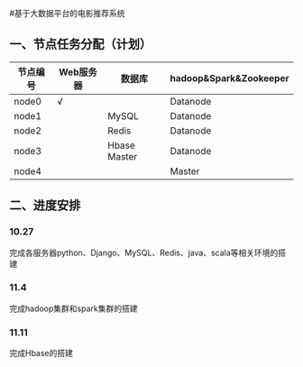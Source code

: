 #基于大数据平台的电影推荐系统



## 一、节点任务分配（计划）

| 节点编号  | Web服务器 | 数据库          | hadoop&Spark&Zookeeper |
| ----- | ------ | ------------ | ---------------------- |
| node0 | √      |              | Datanode               |
| node1 |        | MySQL        | Datanode               |
| node2 |        | Redis        | Datanode               |
| node3 |        | Hbase Master | Datanode               |
| node4 |        |              | Master                 |






## 二、进度安排
### 10.27

完成各服务器python、Django、MySQL、Redis、java、scala等相关环境的搭建



### 11.4

完成hadoop集群和spark集群的搭建



### 11.11

完成Hbase的搭建